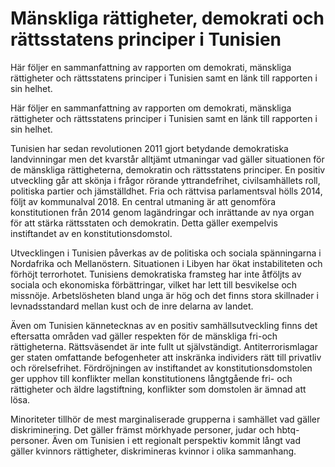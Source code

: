 # Mänskliga rättigheter, demokrati och rättsstatens principer i Tunisien

Här följer en sammanfattning av rapporten om demokrati, mänskliga rättigheter och rättsstatens principer i Tunisien samt en länk till rapporten i sin helhet.

Här följer en sammanfattning av rapporten om demokrati, mänskliga rättigheter och rättsstatens principer i Tunisien samt en länk till rapporten i sin helhet.

Tunisien har sedan revolutionen 2011 gjort betydande demokratiska landvinningar men det kvarstår alltjämt utmaningar vad gäller situationen för de mänskliga rättigheterna, demokratin och rättsstatens principer. En positiv utveckling går att skönja i frågor rörande yttrandefrihet, civilsamhällets roll, politiska partier och jämställdhet. Fria och rättvisa parlamentsval hölls 2014, följt av kommunalval 2018. En central utmaning är att genomföra konstitutionen från 2014 genom lagändringar och inrättande av nya organ för att stärka rättsstaten och demokratin. Detta gäller exempelvis instiftandet av en konstitutionsdomstol.

Utvecklingen i Tunisien påverkas av de politiska och sociala spänningarna i Nordafrika och Mellanöstern. Situationen i Libyen har ökat instabiliteten och förhöjt terrorhotet. Tunisiens demokratiska framsteg har inte åtföljts av sociala och ekonomiska förbättringar, vilket har lett till besvikelse och missnöje. Arbetslösheten bland unga är hög och det finns stora skillnader i levnadsstandard mellan kust och de inre delarna av landet.

Även om Tunisien kännetecknas av en positiv samhällsutveckling finns det eftersatta områden vad gäller respekten för de mänskliga fri-och rättigheterna. Rättsväsendet är inte fullt ut självständigt. Antiterrorismlagar ger staten omfattande befogenheter att inskränka individers rätt till privatliv och rörelsefrihet. Fördröjningen av instiftandet av konstitutionsdomstolen ger upphov till konflikter mellan
konstitutionens långtgående fri- och rättigheter och äldre lagstiftning, konflikter som domstolen är ämnad att lösa.

Minoriteter tillhör de mest marginaliserade grupperna i samhället vad gäller diskriminering. Det gäller främst mörkhyade personer, judar och hbtq-personer. Även om Tunisien i ett regionalt perspektiv kommit långt vad gäller kvinnors rättigheter, diskrimineras kvinnor i olika sammanhang.
